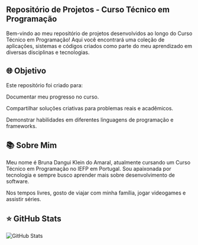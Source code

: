 ## Repositório de Projetos - Curso Técnico em Programação
Bem-vindo ao meu repositório de projetos desenvolvidos ao longo do Curso Técnico em Programação! Aqui você encontrará uma coleção de aplicações, sistemas e códigos criados como parte do meu aprendizado em diversas disciplinas e tecnologias.

## 🌐 Objetivo

Este repositório foi criado para:

Documentar meu progresso no curso.

Compartilhar soluções criativas para problemas reais e acadêmicos.

Demonstrar habilidades em diferentes linguagens de programação e frameworks.

## 📚 Sobre Mim

Meu nome é Bruna Dangui Klein do Amaral, atualmente cursando um Curso Técnico em Programação no IEFP em Portugal. Sou apaixonada por tecnologia e sempre busco aprender mais sobre desenvolvimento de software.

Nos tempos livres, gosto de viajar com minha família, jogar videogames e assistir séries.

## ⭐ GitHub Stats

![GitHub Stats](https://github-readme-stats.vercel.app/api?username=brunaamaral1989&show_icons=true)
